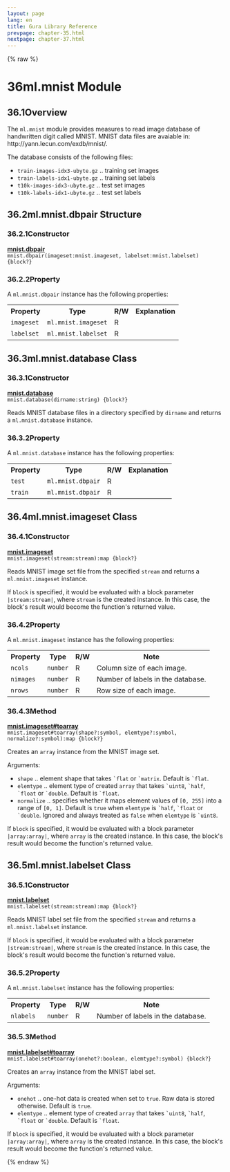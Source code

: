 ```yaml
---
layout: page
lang: en
title: Gura Library Reference
prevpage: chapter-35.html
nextpage: chapter-37.html
---
```

{% raw %}
<h1><span class="caption-index-1">36</span><a name="anchor-36"></a>ml.mnist Module</h1>
<h2><span class="caption-index-2">36.1</span><a name="anchor-36-1"></a>Overview</h2>
<p>
The <code>ml.mnist</code> module provides measures to read image database of handwritten digit called MNIST. MNIST data files are avaiable in: http://yann.lecun.com/exdb/mnist/.
</p>
<p>
The database consists of the following files:
</p>
<ul>
<li><code>train-images-idx3-ubyte.gz</code> .. training set images</li>
<li><code>train-labels-idx1-ubyte.gz</code> .. training set labels</li>
<li><code>t10k-images-idx3-ubyte.gz</code> .. test set images</li>
<li><code>t10k-labels-idx1-ubyte.gz</code> .. test set labels</li>
</ul>
<h2><span class="caption-index-2">36.2</span><a name="anchor-36-2"></a>ml.mnist.dbpair Structure</h2>
<h3><span class="caption-index-3">36.2.1</span><a name="anchor-36-2-1"></a>Constructor</h3>
<p>
<div><strong style="text-decoration:underline">mnist.dbpair</strong></div>
<div style="margin-bottom:1em"><code>mnist.dbpair(imageset:mnist.imageset, labelset:mnist.labelset) {block?}</code></div>

</p>
<h3><span class="caption-index-3">36.2.2</span><a name="anchor-36-2-2"></a>Property</h3>
<p>
A <code>ml.mnist.dbpair</code> instance has the following properties:
</p>
<p>
<table>
<tr>
<th>
Property</th>
<th>
Type</th>
<th>
R/W</th>
<th>
Explanation</th>
</tr>


<tr>
<td>
<code>imageset</code></td>
<td>
<code>ml.mnist.imageset</code></td>
<td>
R</td>

<td>
</td>
</tr>


<tr>
<td>
<code>labelset</code></td>
<td>
<code>ml.mnist.labelset</code></td>
<td>
R</td>

<td>
</td>
</tr>


</table>

</p>
<h2><span class="caption-index-2">36.3</span><a name="anchor-36-3"></a>ml.mnist.database Class</h2>
<h3><span class="caption-index-3">36.3.1</span><a name="anchor-36-3-1"></a>Constructor</h3>
<p>
<div><strong style="text-decoration:underline">mnist.database</strong></div>
<div style="margin-bottom:1em"><code>mnist.database(dirname:string) {block?}</code></div>
Reads MNIST database files in a directory specified by <code>dirname</code> and returns a <code>ml.mnist.database</code> instance.
</p>
<h3><span class="caption-index-3">36.3.2</span><a name="anchor-36-3-2"></a>Property</h3>
<p>
A <code>ml.mnist.database</code> instance has the following properties:
</p>
<p>
<table>
<tr>
<th>
Property</th>
<th>
Type</th>
<th>
R/W</th>
<th>
Explanation</th>
</tr>


<tr>
<td>
<code>test</code></td>
<td>
<code>ml.mnist.dbpair</code></td>
<td>
R</td>

<td>
</td>
</tr>


<tr>
<td>
<code>train</code></td>
<td>
<code>ml.mnist.dbpair</code></td>
<td>
R</td>

<td>
</td>
</tr>


</table>

</p>
<h2><span class="caption-index-2">36.4</span><a name="anchor-36-4"></a>ml.mnist.imageset Class</h2>
<h3><span class="caption-index-3">36.4.1</span><a name="anchor-36-4-1"></a>Constructor</h3>
<p>
<div><strong style="text-decoration:underline">mnist.imageset</strong></div>
<div style="margin-bottom:1em"><code>mnist.imageset(stream:stream):map {block?}</code></div>
Reads MNIST image set file from the specified <code>stream</code> and returns a <code>ml.mnist.imageset</code> instance.
</p>
<p>
If <code>block</code> is specified, it would be evaluated with a block parameter <code>|stream:stream|</code>, where <code>stream</code> is the created instance. In this case, the block's result would become the function's returned value.
</p>
<h3><span class="caption-index-3">36.4.2</span><a name="anchor-36-4-2"></a>Property</h3>
<p>
A <code>ml.mnist.imageset</code> instance has the following properties:
</p>
<p>
<table>
<tr>
<th>
Property</th>
<th>
Type</th>
<th>
R/W</th>
<th>
Note</th>
</tr>


<tr>
<td>
<code>ncols</code></td>
<td>
<code>number</code></td>
<td>
R</td>

<td>
Column size of each image.</td>
</tr>

<tr>
<td>
<code>nimages</code></td>
<td>
<code>number</code></td>
<td>
R</td>

<td>
Number of labels in the database.</td>
</tr>

<tr>
<td>
<code>nrows</code></td>
<td>
<code>number</code></td>
<td>
R</td>

<td>
Row size of each image.</td>
</tr>


</table>

</p>
<h3><span class="caption-index-3">36.4.3</span><a name="anchor-36-4-3"></a>Method</h3>
<p>
<div><strong style="text-decoration:underline">mnist.imageset#toarray</strong></div>
<div style="margin-bottom:1em"><code>mnist.imageset#toarray(shape?:symbol, elemtype?:symbol, normalize?:symbol):map {block?}</code></div>
Creates an <code>array</code> instance from the MNIST image set.
</p>
<p>
Arguments:
</p>
<ul>
<li><code>shape</code> .. element shape that takes <code>`flat</code> or <code>`matrix</code>. Default is <code>`flat</code>.</li>
<li><code>elemtype</code> .. element type of created <code>array</code> that takes <code>`uint8</code>, <code>`half</code>, <code>`float</code> or <code>`double</code>. Default is <code>`float</code>.</li>
<li><code>normalize</code> .. specifies whether it maps element values of <code>[0, 255]</code> into a range of <code>[0, 1]</code>. Default is <code>true</code> when <code>elemtype</code> is <code>`half</code>, <code>`float</code> or <code>`double</code>. Ignored and always treated as <code>false</code> when <code>elemtype</code> is <code>`uint8</code>.</li>
</ul>
<p>
If <code>block</code> is specified, it would be evaluated with a block parameter <code>|array:array|</code>, where <code>array</code> is the created instance. In this case, the block's result would become the function's returned value.
</p>
<h2><span class="caption-index-2">36.5</span><a name="anchor-36-5"></a>ml.mnist.labelset Class</h2>
<h3><span class="caption-index-3">36.5.1</span><a name="anchor-36-5-1"></a>Constructor</h3>
<p>
<div><strong style="text-decoration:underline">mnist.labelset</strong></div>
<div style="margin-bottom:1em"><code>mnist.labelset(stream:stream):map {block?}</code></div>
Reads MNIST label set file from the specified <code>stream</code> and returns a <code>ml.mnist.labelset</code> instance.
</p>
<p>
If <code>block</code> is specified, it would be evaluated with a block parameter <code>|stream:stream|</code>, where <code>stream</code> is the created instance. In this case, the block's result would become the function's returned value.
</p>
<h3><span class="caption-index-3">36.5.2</span><a name="anchor-36-5-2"></a>Property</h3>
<p>
A <code>ml.mnist.labelset</code> instance has the following properties:
</p>
<p>
<table>
<tr>
<th>
Property</th>
<th>
Type</th>
<th>
R/W</th>
<th>
Note</th>
</tr>


<tr>
<td>
<code>nlabels</code></td>
<td>
<code>number</code></td>
<td>
R</td>

<td>
Number of labels in the database.</td>
</tr>


</table>

</p>
<h3><span class="caption-index-3">36.5.3</span><a name="anchor-36-5-3"></a>Method</h3>
<p>
<div><strong style="text-decoration:underline">mnist.labelset#toarray</strong></div>
<div style="margin-bottom:1em"><code>mnist.labelset#toarray(onehot?:boolean, elemtype?:symbol) {block?}</code></div>
Creates an <code>array</code> instance from the MNIST label set.
</p>
<p>
Arguments:
</p>
<ul>
<li><code>onehot</code> .. one-hot data is created when set to <code>true</code>. Raw data is stored otherwise. Default is <code>true</code>.</li>
<li><code>elemtype</code> .. element type of created <code>array</code> that takes <code>`uint8</code>, <code>`half</code>, <code>`float</code> or <code>`double</code>. Default is <code>`float</code>.</li>
</ul>
<p>
If <code>block</code> is specified, it would be evaluated with a block parameter <code>|array:array|</code>, where <code>array</code> is the created instance. In this case, the block's result would become the function's returned value.
</p>
<p />

{% endraw %}
